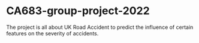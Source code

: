 # CA683-group-project-2022
The project is all about UK Road Accident to predict the influence of certain features on the severity of accidents.
